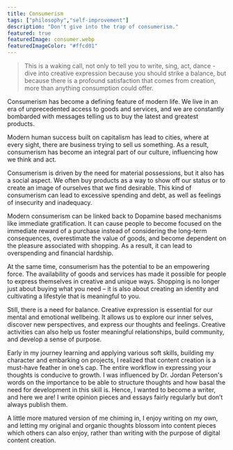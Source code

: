 ```yaml
---
title: Consumerism
tags: ["philosophy","self-improvement"]
description: "Don't give into the trap of consumerism."
featured: true
featuredImage: consumer.webp
featuredImageColor: "#ffcd01"
---
```


> This is a waking call, not only to tell you to write, sing, act, dance - dive into creative expression because you should strike a balance, but because there is a profound satisfaction that comes from creation, more than anything consumption could offer.

Consumerism has become a defining feature of modern life. We live in an era of unprecedented access to goods and services, and we are constantly bombarded with messages telling us to buy the latest and greatest products. 

Modern human success built on capitalism has lead to cities, where at every sight, there are business trying to sell us something. As a result, consumerism has become an integral part of our culture, influencing how we think and act.

Consumerism is driven by the need for material possessions, but it also has a social aspect. We often buy products as a way to show off our status or to create an image of ourselves that we find desirable. This kind of consumerism can lead to excessive spending and debt, as well as feelings of insecurity and inadequacy.

Modern consumerism can be linked back to Dopamine based mechanisms like immediate gratification. It can cause people to become focused on the immediate reward of a purchase instead of considering the long-term consequences, overestimate the value of goods, and become dependent on the pleasure associated with shopping. As a result, it can lead to overspending and financial hardship.

At the same time, consumerism has the potential to be an empowering force. The availability of goods and services has made it possible for people to express themselves in creative and unique ways. Shopping is no longer just about buying what you need – it is also about creating an identity and cultivating a lifestyle that is meaningful to you.

Still, there is a need for balance. Creative expression is essential for our mental and emotional wellbeing. It allows us to explore our inner selves, discover new perspectives, and express our thoughts and feelings. Creative activities can also help us foster meaningful relationships, build community, and develop a sense of purpose.

Early in my journey learning and applying various soft skills, building my character and embarking on projects, I realized that content creation is a must-have feather in one’s cap. The entire workflow in expressing your thoughts is conducive to growth. I was influenced by Dr. Jordan Peterson's words on the importance to be able to structure thoughts and how basal the need for development in this skill is. Hence, I wanted to become a writer, and here we are! I write opinion pieces and essays fairly regularly but don’t always publish them. 

A little more matured version of me chiming in, I enjoy writing on my own, and letting my original and organic thoughts blossom into content pieces which others can also enjoy, rather than writing with the purpose of digital content creation.